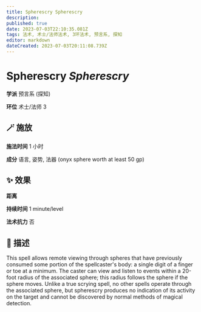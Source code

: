 ```yaml
---
title: Spherescry Spherescry
description: 
published: true
date: 2023-07-03T22:10:35.081Z
tags: 法术, 术士/法师法术, 3环法术, 预言系, 探知
editor: markdown
dateCreated: 2023-07-03T20:11:08.739Z
---
```


# **Spherescry** *Spherescry*

**学派** 预言系 (探知) 

**环位** 术士/法师 3

## 🪄 施放

**施法时间** 1 小时

**成分** 语言, 姿势, 法器 (onyx sphere worth at least 50 gp)

## ✨ 效果  

**距离**   

**持续时间** 1 minute/level 

**法术抗力** 否

## 📖 描述

This spell allows remote viewing through spheres that have previously consumed some portion of the spellcaster's body: a single digit of a finger or toe at a minimum. The caster can view and listen to events within a 20-foot radius of the associated sphere; this radius follows the sphere if the sphere moves. Unlike a true scrying spell, no other spells operate through the associated sphere, but spherescry produces no indication of its activity on the target and cannot be discovered by normal methods of magical detection.
    